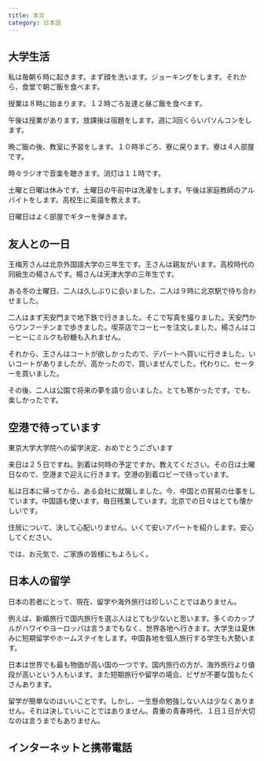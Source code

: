 ```yaml
---
title: 本文
category: 日本語
---
```


## 大学生活

私は毎朝６時に起きます。まず顔を洗います。ジョーキングをします。それから、食堂で朝ご飯を食べます。

授業は８時に始まります。１２時ごろ友達と昼ご飯を食べます。

午後は授業があります。放課後は宿題をします。週に3回くらいパソんコンをします。

晩ご飯の後、教室に予習をします。１０時半ごろ、寮に戻ります。寮は４人部屋です。

時々ラジオで音楽を聴きます。消灯は１１時です。

土曜と日曜は休みです。土曜日の午前中は洗濯をします。午後は家庭教師のアルバイトをします。高校生に英語を教えます。

日曜日はよく部屋でギターを弾きます。

## 友人との一日

王梅芳さんは北京外国語大学の三年生です。王さんは親友がいます。高校時代の同級生の楊さんです。楊さんは天津大学の三年生です。

ある冬の土曜日、二人は久しぶりに会いました。二人は９時に北京駅で待ち合わせました。

二人はまず天安門まで地下鉄で行きました。そこで写真を撮りました。天安門からワンフーチンまで歩きました。喫茶店でコーヒーを注文しました。楊さんはコーヒーにミルクも砂糖も入れません。

それから、王さんはコートが欲しかったので、デパートへ買いに行きました。いいコートがありましたが、高かったので、買いませんでした。代わりに、セーターを買いました。

その後、二人は公園で将来の夢を語り合いました。とても寒かったです。でも、楽しかったです。

## 空港で待っています

東京大学大学院への留学決定、おめでとうございます

来日は２５日ですね。到着は何時の予定ですか。教えてください。その日は土曜日なので、空港まで迎えに行きます。空港の到着ロビーで待っています。

私は日本に帰ってから、ある会社に就職しました。今、中国との貿易の仕事をしています。中国語も使います。毎日残業しています。北京での日々はとても懐かしいです。

住居について、決して心配いりません。いくて安いアパートを紹介します。安心してください。

では、お元気で、ご家族の皆様にもよろしく。

## 日本人の留学

日本の若者にとって、現在、留学や海外旅行は珍しいことではありません。

例えば、新婚旅行で国内旅行を選ぶ人はとても少ないと思います。多くのカップルがハワイやヨーロッパは言うまでもなく、世界各地へ行きます。大学生は夏休みに短期留学やホームステイをします。中国各地を個人旅行する学生も大勢います。

日本は世界でも最も物価が高い国の一つです。国内旅行の方が、海外旅行より値段が高いという人もいます。また短期旅行や留学の場合、ビザが不要な国もたくさんあります。

留学が簡単なのはいいことです。しかし、一生懸命勉強しない人は少なくありません。それは決していいことではありません。貴重の青春時代、１日１日が大切なのは言うまでもありません。

## インターネットと携帯電話

